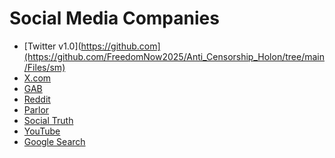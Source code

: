 # Social Media Companies

* [Twitter v1.0](https://github.com](https://github.com/FreedomNow2025/Anti_Censorship_Holon/tree/main/Files/sm)
* [X.com](https://github.com/FreedomNow2025/Anti_Censorship_Holon/blob/main/Files/sm/x)
* [GAB]([https://github.](https://github.com/FreedomNow2025/Anti_Censorship_Holon/blob/main/Files/sm/GAB.md))
* [Reddit](https://github.com/FreedomNow2025/Anti_Censorship_Holon/blob/main/Files/sm/Reddit.md)
* [Parlor]()
* [Social Truth]()
* [YouTube]()
* [Google Search]()


